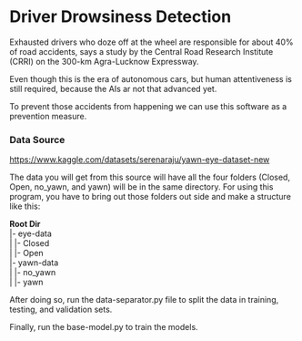 # Driver Drowsiness Detection

Exhausted drivers who doze off at the wheel are responsible for about 40% of road accidents, says a study by the Central Road Research Institute (CRRI) on the 300-km Agra-Lucknow Expressway.

Even though this is the era of autonomous cars, but human attentiveness is still required, because the AIs ar not that advanced yet.

To prevent those accidents from happening we can use this software as a prevention measure.

### Data Source
https://www.kaggle.com/datasets/serenaraju/yawn-eye-dataset-new

The data you will get from this source will have all the four folders (Closed, Open, no_yawn, and yawn) will be in the same directory. For using this program, you have to bring out those folders out side and make a structure like this:

**Root Dir**  
  |- eye-data  
  |    |- Closed  
  |    |- Open  
  |- yawn-data  
  |    |- no_yawn  
  |    |- yawn  

After doing so, run the data-separator.py file to split the data in training, testing, and validation sets.

Finally, run the base-model.py to train the models.

